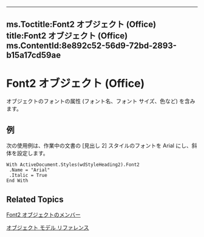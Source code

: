 

---
ms.Toctitle:Font2 オブジェクト (Office)
title:Font2 オブジェクト (Office)
ms.ContentId:8e892c52-56d9-72bd-2893-b15a17cd59ae
---
# Font2 オブジェクト (Office)




オブジェクトのフォントの属性 (フォント名、フォント サイズ、色など) を含みます。

## 例
次の使用例は、作業中の文書の [見出し 2] スタイルのフォントを Arial にし、斜体を設定します。

```vba
With ActiveDocument.Styles(wdStyleHeading2).Font2 
 .Name = "Arial" 
 .Italic = True 
End With 

```




## Related Topics

[Font2 オブジェクトのメンバー](8c91a433-b474-486a-4c03-eb9f7b44ecb0.md)

[オブジェクト モデル リファレンス](499c789a-aba2-0fad-649a-0ea964cd3b5e.md)




